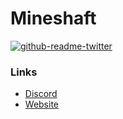# Mineshaft
[![github-readme-twitter](https://github-readme-twitter.gazf.vercel.app/api?id=mineshaft2d)](https://twitter.com/mineshaft2d) 


### Links
- [Discord](https://dsc.gg/mineshaft2d) 
- [Website](https://mineshaft.ml) 
